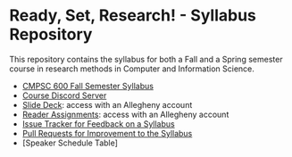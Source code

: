 # Ready, Set, Research! - Syllabus Repository

This repository contains the syllabus for both a Fall and a Spring semester
course in research methods in Computer and Information Science.

- [CMPSC 600 Fall Semester Syllabus](/cmpsc-600-fall-syllabus.md)
- [Course Discord Server](https://discord.gg/EpPZs6fMaZ)
- [Slide Deck](https://docs.google.com/presentation/d/1hcj0eaffQYekUaAllPsUNrNG0Kqz4bu7qFquDv7W1ms/edit?usp=sharing): access with an Allegheny account
- [Reader Assignments](https://docs.google.com/spreadsheets/d/1zF3D9qyIkdFUoesi5o6My6PlKWcfoNfpvdLfoG0wydU/edit?usp=sharing): access with an Allegheny account
- [Issue Tracker for Feedback on a Syllabus](https://github.com/ReadyResearchers/ready-set-research-syllabus/issues)
- [Pull Requests for Improvement to the Syllabus](https://github.com/ReadyResearchers/ready-set-research-syllabus/pulls)
- [Speaker Schedule Table]
